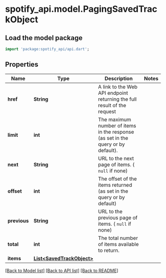 # spotify_api.model.PagingSavedTrackObject

## Load the model package
```dart
import 'package:spotify_api/api.dart';
```

## Properties
Name | Type | Description | Notes
------------ | ------------- | ------------- | -------------
**href** | **String** | A link to the Web API endpoint returning the full result of the request  | 
**limit** | **int** | The maximum number of items in the response (as set in the query or by default).  | 
**next** | **String** | URL to the next page of items. ( `null` if none)  | 
**offset** | **int** | The offset of the items returned (as set in the query or by default)  | 
**previous** | **String** | URL to the previous page of items. ( `null` if none)  | 
**total** | **int** | The total number of items available to return.  | 
**items** | [**List&lt;SavedTrackObject&gt;**](SavedTrackObject.md) |  | 

[[Back to Model list]](../README.md#documentation-for-models) [[Back to API list]](../README.md#documentation-for-api-endpoints) [[Back to README]](../README.md)


